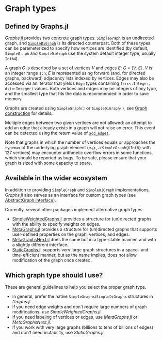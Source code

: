 # Graph types

## Defined by Graphs.jl

_Graphs.jl_ provides two concrete graph types: [`SimpleGraph`](@ref) is an undirected graph, and [`SimpleDiGraph`](@ref) is its directed counterpart. Both of these types can be parameterized to specify how vertices are identified (by default, `SimpleGraph` and `SimpleDiGraph` use the system default integer type, usually `Int64`).

A graph _G_ is described by a set of vertices _V_ and edges _E_: _G = {V, E}_. _V_ is an integer range `1:n`; _E_ is represented using forward (and, for directed graphs, backward) adjacency lists indexed by vertices. Edges may also be accessed via an iterator that yields `Edge` types containing `(src<:Integer, dst<:Integer)` values. Both vertices and edges may be integers of any type, and the smallest type that fits the data is recommended in order to save memory.

Graphs are created using `SimpleGraph()` or `SimpleDiGraph()`, see [Graph construction](@ref) for details.

Multiple edges between two given vertices are not allowed: an attempt to add an edge that already exists in a graph will not raise an error. This event can be detected using the return value of [`add_edge!`](@ref).

Note that graphs in which the number of vertices equals or approaches the `typemax` of the underlying graph element (_e.g._, a `SimpleGraph{UInt8}` with 127 vertices) may encounter arithmetic overflow errors in some functions, which should be reported as bugs. To be safe, please ensure that your graph is sized with some capacity to spare.

## Available in the wider ecosystem

In addition to providing `SimpleGraph` and `SimpleDiGraph` implementations, _Graphs.jl_ also serves as an interface for custom graph types (see [AbstractGraph interface](@ref)).

Currently, several other packages implement alternative graph types:

- [SimpleWeightedGraphs.jl](https://github.com/JuliaGraphs/SimpleWeightedGraphs.jl) provides a structure for (un)directed graphs with the ability to specify weights on edges.
- [MetaGraphs.jl](https://github.com/JuliaGraphs/MetaGraphs.jl) provides a structure for (un)directed graphs that supports user-defined properties on the graph, vertices, and edges.
- [MetaGraphsNext.jl](https://github.com/JuliaGraphs/MetaGraphsNext.jl) does the same but in a type-stable manner, and with a slightly different interface.
- [StaticGraphs.jl](https://github.com/JuliaGraphs/StaticGraphs.jl) supports very large graph structures in a space- and time-efficient manner, but as the name implies, does not allow modification of the graph once created.

## Which graph type should I use?

These are general guidelines to help you select the proper graph type.

- In general, prefer the native `SimpleGraphs`/`SimpleDiGraphs` structures in _Graphs.jl_.
- If you need edge weights and don't require large numbers of graph modifications, use _SimpleWeightedGraphs.jl_.
- If you need labeling of vertices or edges, use _MetaGraphs.jl_ or _MetaGraphsNext.jl_.
- If you work with very large graphs (billions to tens of billions of edges) and don't need mutability, use _StaticGraphs.jl_.
